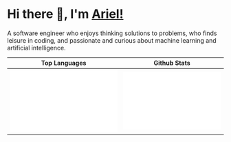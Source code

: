 # Hi there 👋, I'm [Ariel!](https://arielmagbanua.com/)

A software engineer who enjoys thinking solutions to problems, who finds leisure in coding, and passionate and curious about machine learning and artificial intelligence.

| Top Languages                                                                | Github Stats                                   |
| ---------------------------------------------------------------------------- | ---------------------------------------------- |
| [![Top Languages](./images/languages.svg)](https://github.com/arielmagbanua) | ![Ariel's GitHub Stats](./images/overview.svg) |
